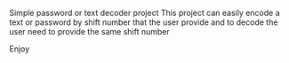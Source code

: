 Simple password or text decoder project
This project can easily encode a text or password by shift number that the user provide and to decode the user need to provide the same shift number

Enjoy
